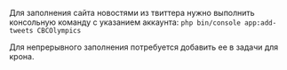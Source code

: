 Для заполнения сайта новостями из твиттера нужно выполнить консольную команду с указанием аккаунта:
`php bin/console app:add-tweets CBCOlympics`

Для непрерывного заполнения потребуется добавить ее в задачи для крона.
